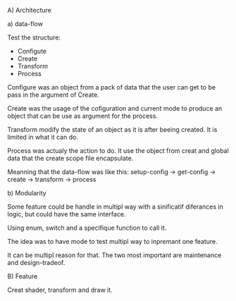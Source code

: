 
A) Architecture

a) data-flow

Test the structure:
- Configute
- Create
- Transform
- Process

Configure was an object
from a pack of data
that the user can get
to be pass in the argument of Create.

Create was the usage of the cofiguration
and current mode
to produce an object that can be use
as argument for the process.

Transform modify the state
of an object as it is after beeing created.
It is limited in what it can do.

Process was actualy the action to do.
It use the object from creat
and global data that the create
scope file encapsulate.

Meanning that the data-flow was like this:
	setup-config -> get-config -> create -> transform -> process

b) Modularity

Some feature could be handle in multipl way
with a sinificatif diferances in logic,
but could have the same interface.

Using enum, switch and a specifique function to call it.

The idea was to have mode to test multipl way
to inpremant one feature.

It can be multipl reason for that.
The two most important are maintenance and design-tradeof.

B) Feature

Creat shader, transform and draw it.



